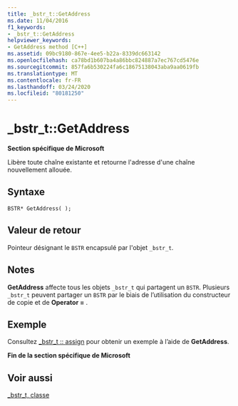 ```yaml
---
title: _bstr_t::GetAddress
ms.date: 11/04/2016
f1_keywords:
- _bstr_t::GetAddress
helpviewer_keywords:
- GetAddress method [C++]
ms.assetid: 09bc9180-867e-4ee5-b22a-8339dc663142
ms.openlocfilehash: ca78bd1b607ba4a86bbc824887a7ec767cd5476e
ms.sourcegitcommit: 857fa6b530224fa6c18675138043aba9aa0619fb
ms.translationtype: MT
ms.contentlocale: fr-FR
ms.lasthandoff: 03/24/2020
ms.locfileid: "80181250"
---
```

# <a name="_bstr_tgetaddress"></a>_bstr_t::GetAddress

**Section spécifique de Microsoft**

Libère toute chaîne existante et retourne l'adresse d'une chaîne nouvellement allouée.

## <a name="syntax"></a>Syntaxe

```
BSTR* GetAddress( );
```

## <a name="return-value"></a>Valeur de retour

Pointeur désignant le `BSTR` encapsulé par l'objet `_bstr_t`.

## <a name="remarks"></a>Notes

**GetAddress** affecte tous les objets `_bstr_t` qui partagent un `BSTR`. Plusieurs `_bstr_t` peuvent partager un `BSTR` par le biais de l’utilisation du constructeur de copie et de **Operator =** .

## <a name="example"></a>Exemple

Consultez [_bstr_t :: assign](../cpp/bstr-t-assign.md) pour obtenir un exemple à l’aide de **GetAddress**.

**Fin de la section spécifique de Microsoft**

## <a name="see-also"></a>Voir aussi

[_bstr_t, classe](../cpp/bstr-t-class.md)

